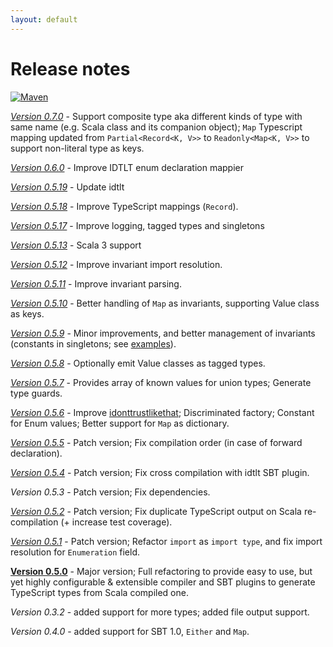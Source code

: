 ```yaml
---
layout: default
---
```


# Release notes

[![Maven](https://img.shields.io/maven-central/v/io.github.scala-ts/scala-ts-core_{{site.scala_major_version}}.svg)](http://search.maven.org/#search%7Cga%7C1%7Ca%3A%22scala-ts-core_{{site.scala_major_version}}%22)

[*Version 0.7.0*](https://github.com/scala-ts/scala-ts/compare/0.6.0..0.7.0) - Support composite type aka different kinds of type with same name (e.g. Scala class and its companion object); `Map` Typescript mapping updated from `Partial<Record<K, V>>` to `Readonly<Map<K, V>>` to support non-literal type as keys.

[*Version 0.6.0*](https://github.com/scala-ts/scala-ts/compare/0.5.19..0.6.0) - Improve IDTLT enum declaration mappier

[*Version 0.5.19*](https://github.com/scala-ts/scala-ts/compare/0.5.18..0.5.19) - Update idtlt

[*Version 0.5.18*](https://github.com/scala-ts/scala-ts/compare/0.5.17..0.5.18) - Improve TypeScript mappings (`Record`).

[*Version 0.5.17*](https://github.com/scala-ts/scala-ts/compare/0.5.13..0.5.17) - Improve logging, tagged types and singletons

[*Version 0.5.13*](https://github.com/scala-ts/scala-ts/compare/0.5.12..0.5.13) - Scala 3 support

[*Version 0.5.12*](https://github.com/scala-ts/scala-ts/compare/0.5.11..0.5.12) - Improve invariant import resolution.

[*Version 0.5.11*](https://github.com/scala-ts/scala-ts/compare/0.5.10..0.5.11) - Improve invariant parsing.

[*Version 0.5.10*](https://github.com/scala-ts/scala-ts/compare/0.5.9..0.5.10) - Better handling of `Map` as invariants, supporting Value class as keys.

[*Version 0.5.9*](https://github.com/scala-ts/scala-ts/compare/0.5.8...0.5.9) - Minor improvements, and better management of invariants (constants in singletons; see [examples](./examples.html#example-9)).

[*Version 0.5.8*](https://github.com/scala-ts/scala-ts/compare/0.5.7...0.5.8) - Optionally emit Value classes as tagged types.

[*Version 0.5.7*](https://github.com/scala-ts/scala-ts/compare/0.5.6...0.5.7) - Provides array of known values for union types; Generate type guards.

[*Version 0.5.6*](https://github.com/scala-ts/scala-ts/compare/0.5.5...0.5.6) - Improve [idonttrustlikethat](https://scala-ts.github.io/scala-ts/#idonttrustlikethat); Discriminated factory; Constant for Enum values; Better support for `Map` as dictionary.

[*Version 0.5.5*](https://github.com/scala-ts/scala-ts/compare/0.5.4...0.5.5) - Patch version; Fix compilation order (in case of forward declaration).

[*Version 0.5.4*](https://github.com/scala-ts/scala-ts/compare/0.5.3...0.5.4) - Patch version; Fix cross compilation with idtlt SBT plugin.

*Version 0.5.3* - Patch version; Fix dependencies.

[*Version 0.5.2*](https://github.com/scala-ts/scala-ts/compare/0.5.1...0.5.2) - Patch version; Fix duplicate TypeScript output on Scala re-compilation (+ increase test coverage).

[*Version 0.5.1*](https://github.com/scala-ts/scala-ts/compare/0.5.0...0.5.1) - Patch version; Refactor `import` as `import type`, and fix import resolution for `Enumeration` field.

[**Version 0.5.0**](https://www.linkedin.com/posts/cchantep_sbt-typescript-scala-activity-6760550250210979840-g0xr) - Major version; Full refactoring to provide easy to use, but yet highly configurable & extensible compiler and SBT plugins to generate TypeScript types from Scala compiled one.

*Version 0.3.2* - added support for more types; added file output support.

*Version 0.4.0* - added support for SBT 1.0, `Either` and `Map`.
